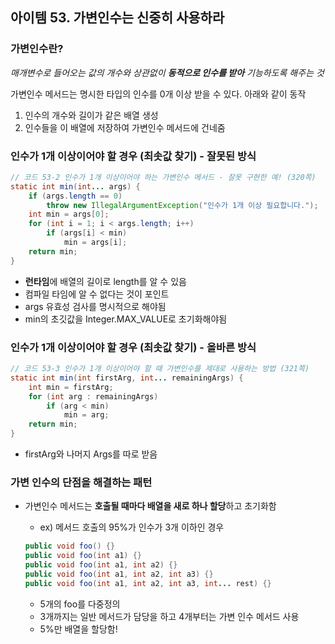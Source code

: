 ## 아이템 53. 가변인수는 신중히 사용하라

### 가변인수란?

*매개변수로 들어오는 값의 개수와 상관없이 **동적으로 인수를 받아** 기능하도록 해주는 것*

가변인수 메서드는 명시한 타입의 인수를 0개 이상 받을 수 있다. 아래와 같이 동작

1. 인수의 개수와 길이가 같은 배열 생성
2. 인수들을 이 배열에 저장하여 가변인수 메서드에 건네줌

### 인수가 1개 이상이어야 할 경우 (최솟값 찾기) - 잘못된 방식

```java
// 코드 53-2 인수가 1개 이상이어야 하는 가변인수 메서드 - 잘못 구현한 예! (320쪽)
static int min(int... args) {
    if (args.length == 0)
        throw new IllegalArgumentException("인수가 1개 이상 필요합니다.");
    int min = args[0];
    for (int i = 1; i < args.length; i++)
        if (args[i] < min)
            min = args[i];
    return min;
}
```

- **런타임**에 배열의 길이로 length를 알 수 있음
- 컴파일 타임에 알 수 없다는 것이 포인트
- args 유효성 검사를 명시적으로 해야됨
- min의 초깃값을 Integer.MAX_VALUE로 초기화해야됨

### 인수가 1개 이상이어야 할 경우 (최솟값 찾기) - 올바른 방식

```java
// 코드 53-3 인수가 1개 이상이어야 할 때 가변인수를 제대로 사용하는 방법 (321쪽)
static int min(int firstArg, int... remainingArgs) {
    int min = firstArg;
    for (int arg : remainingArgs)
        if (arg < min)
            min = arg;
    return min;
}
```

- firstArg와 나머지 Args를 따로 받음

### 가변 인수의 단점을 해결하는 패턴

- 가변인수 메서드는 **호출될 때마다 배열을 새로 하나 할당**하고 초기화함
    - ex) 메서드 호출의 95%가 인수가 3개 이하인 경우

    ```java
    public void foo() {}
    public void foo(int a1) {}
    public void foo(int a1, int a2) {}
    public void foo(int a1, int a2, int a3) {}
    public void foo(int a1, int a2, int a3, int... rest) {}
    ```

    - 5개의 foo를 다중정의
    - 3개까지는 일반 메서드가 담당을 하고 4개부터는 가변 인수 메서드 사용
    - 5%만 배열을 할당함!